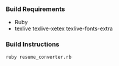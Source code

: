 ### Build Requirements
* Ruby
* texlive texlive-xetex texlive-fonts-extra

### Build Instructions
`ruby resume_converter.rb`
